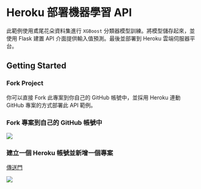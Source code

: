 # Heroku 部署機器學習 API
此範例使用鳶尾花朵資料集進行 `XGBoost` 分類器模型訓練。將模型儲存起來，並使用 Flask 建置 API 介面提供輸入值預測。最後並部署到 Heroku 雲端伺服器平台。

## Getting Started
### Fork Project
你可以直接 Fork 此專案到你自己的 GitHub 帳號中，並採用 Heroku 連動 GitHub 專案的方式部署此 API 範例。

### Fork 專案到自己的 GitHub 帳號中

![](https://i.imgur.com/CEURaEi.png)

### 建立一個 Heroku 帳號並新增一個專案

[傳送門](https://dashboard.heroku.com/apps)

![](https://i.imgur.com/QYjg4JR.png)